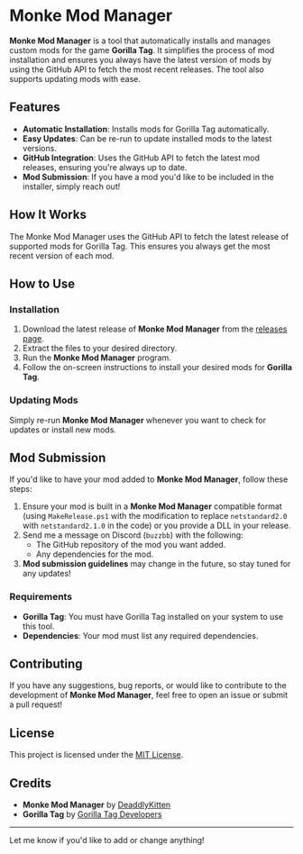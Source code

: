 

# Monke Mod Manager

**Monke Mod Manager** is a tool that automatically installs and manages custom mods for the game **Gorilla Tag**. It simplifies the process of mod installation and ensures you always have the latest version of mods by using the GitHub API to fetch the most recent releases. The tool also supports updating mods with ease.

## Features

- **Automatic Installation**: Installs mods for Gorilla Tag automatically.
- **Easy Updates**: Can be re-run to update installed mods to the latest versions.
- **GitHub Integration**: Uses the GitHub API to fetch the latest mod releases, ensuring you're always up to date.
- **Mod Submission**: If you have a mod you'd like to be included in the installer, simply reach out!

## How It Works

The Monke Mod Manager uses the GitHub API to fetch the latest release of supported mods for Gorilla Tag. This ensures you always get the most recent version of each mod.

## How to Use

### Installation

1. Download the latest release of **Monke Mod Manager** from the [releases page](#).
2. Extract the files to your desired directory.
3. Run the **Monke Mod Manager** program.
4. Follow the on-screen instructions to install your desired mods for **Gorilla Tag**.

### Updating Mods

Simply re-run **Monke Mod Manager** whenever you want to check for updates or install new mods.

## Mod Submission

If you'd like to have your mod added to **Monke Mod Manager**, follow these steps:

1. Ensure your mod is built in a **Monke Mod Manager** compatible format (using `MakeRelease.ps1` with the modification to replace `netstandard2.0` with `netstandard2.1.0` in the code) or you provide a DLL in your release.
2. Send me a message on Discord (`buzzbb`) with the following:
   - The GitHub repository of the mod you want added.
   - Any dependencies for the mod.
3. **Mod submission guidelines** may change in the future, so stay tuned for any updates!

### Requirements

- **Gorilla Tag**: You must have Gorilla Tag installed on your system to use this tool.
- **Dependencies**: Your mod must list any required dependencies.

## Contributing

If you have any suggestions, bug reports, or would like to contribute to the development of **Monke Mod Manager**, feel free to open an issue or submit a pull request!

## License

This project is licensed under the [MIT License](LICENSE).

## Credits

- **Monke Mod Manager** by [DeaddlyKitten](#)  
- **Gorilla Tag** by [Gorilla Tag Developers](#)

---

Let me know if you'd like to add or change anything!
